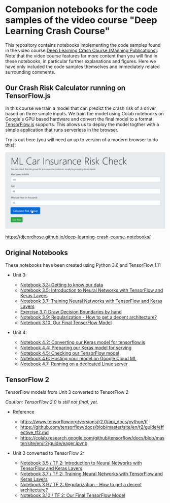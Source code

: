 # Companion notebooks for the code samples of the video course "Deep Learning Crash Course"

This repository contains notebooks implementing the code samples found in the video course [Deep Learning Crash Course (Manning Publications)](https://www.manning.com/livevideo/deep-learning-crash-course?a_aid=djcordhose&a_bid=e8e77cbf). Note that the video course features far more content than you will find in these notebooks, in particular further explanations and figures. Here we have only included the code samples themselves and immediately related surrounding comments.

## Our Crash Risk Calculator running on TensorFlow.js

In this course we train a model that can predict the crash risk of a driver based on three simple inputs.
We train the model using Colab notebooks on Google's GPU based hardware and convert the final model to a format
<a href='https://www.tensorflow.org/js/' target='_blank'>TensorFlow.js</a> supports. This allows us to deploy the
model togther with a simple application that runs serverless in the browser. 

Try is out here (you will need an up to version of a modern browser to do this):

<a href='https://djcordhose.github.io/deep-learning-crash-course-notebooks/' target='_blank'>
<img src='img/calc.jpg'>
</a>

https://djcordhose.github.io/deep-learning-crash-course-notebooks/


## Original Notebooks

These notebooks have been created using Python 3.6 and TensorFlow 1.11

* Unit 3:
    * [Notebook 3.3: Getting to know our data](https://colab.research.google.com/github/djcordhose/deep-learning-crash-course-notebooks/blob/master/U3-M3-data.ipynb)
    * [Notebook 3.5: Introduction to Neural Networks with TensorFlow and Keras Layers](https://colab.research.google.com/github/djcordhose/deep-learning-crash-course-notebooks/blob/master/U3-M5-nn-intro.ipynb)
    * [Notebook 3.7: Training Neural Networks with TensorFlow and Keras Layers](https://colab.research.google.com/github/djcordhose/deep-learning-crash-course-notebooks/blob/master/U3-M7-nn-training.ipynb)
    * [Exercise 3.7: Draw Decision Boundaries by hand](https://raw.githubusercontent.com/DJCordhose/deep-learning-crash-course-notebooks/master/exercise/manual-decision-boundaries.pdf)
    * [Notebook 3.9: Regularization - How to get a decent architecture?](https://colab.research.google.com/github/djcordhose/deep-learning-crash-course-notebooks/blob/master/U3-M9-regularization.ipynb)
    * [Notebook 3.10: Our Final TensorFlow Model](https://colab.research.google.com/github/djcordhose/deep-learning-crash-course-notebooks/blob/master/U3-M10-final-model.ipynb)
    
* Unit 4:
  * [Notebook 4.2: Converting our Keras model for tensorflow.js](https://colab.research.google.com/github/djcordhose/deep-learning-crash-course-notebooks/blob/master/U4-M2-tensorflowjs.ipynb)
  * [Notebook 4.4: Preparing our Keras model for serving](https://colab.research.google.com/github/djcordhose/deep-learning-crash-course-notebooks/blob/master/U4-M4-tf-prep.ipynb)
  * [Notebook 4.5: Checking our TensorFlow model](https://colab.research.google.com/github/djcordhose/deep-learning-crash-course-notebooks/blob/master/U4-M5-tf-check.ipynb)
  * [Notebook 4.6: Hosting your model on Google Cloud ML](https://colab.research.google.com/github/djcordhose/deep-learning-crash-course-notebooks/blob/master/U4-M6-cloud.ipynb)
  * [Notebook 4.7: Running on a dedicated Linux server](https://colab.research.google.com/github/djcordhose/deep-learning-crash-course-notebooks/blob/master/U4-M7-local.ipynb)

## TensorFlow 2

TensorFlow models from Unit 3 converted to TensorFlow 2

_Caution: TensorFlow 2.0 is still not final, yet._ 

* Reference
    * https://www.tensorflow.org/versions/r2.0/api_docs/python/tf
    * https://github.com/tensorflow/docs/blob/master/site/en/r2/guide/effective_tf2.md
    * https://colab.research.google.com/github/tensorflow/docs/blob/master/site/en/r2/guide/eager.ipynb

* Unit 3 converted to TensorFlow 2:
    * [Notebook 3.5 / TF 2: Introduction to Neural Networks with TensorFlow and Keras Layers](https://colab.research.google.com/github/djcordhose/deep-learning-crash-course-notebooks/blob/master/tf-v2/U3-M5-nn-intro.ipynb)
    * [Notebook 3.7 / TF 2: Training Neural Networks with TensorFlow and Keras Layers](https://colab.research.google.com/github/djcordhose/deep-learning-crash-course-notebooks/blob/master/tf-v2/U3-M7-nn-training.ipynb)
    * [Notebook 3.9 / TF 2: Regularization - How to get a decent architecture?](https://colab.research.google.com/github/djcordhose/deep-learning-crash-course-notebooks/blob/master/tf-v2/U3-M9-regularization.ipynb)
    * [Notebook 3.10 / TF 2: Our Final TensorFlow Model](https://colab.research.google.com/github/djcordhose/deep-learning-crash-course-notebooks/blob/master/tf-v2/U3-M10-final-model.ipynb)

